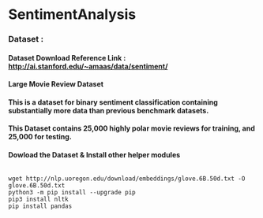 # SentimentAnalysis

### Dataset : 
#### Dataset Download Reference Link : http://ai.stanford.edu/~amaas/data/sentiment/
#### Large Movie Review Dataset
#### This is a dataset for binary sentiment classification containing substantially more data than previous benchmark datasets.
#### This Dataset contains 25,000 highly polar movie reviews for training, and 25,000 for testing.
#### Dowload the Dataset & Install other helper modules
``` wget http://ai.stanford.edu/~amaas/data/sentiment/aclImdb_v1.tar.gz -O aclImdb_v1.tar.gz
```
``` tar -xvzf aclImdb_v1.tar.gz
wget http://nlp.uoregon.edu/download/embeddings/glove.6B.50d.txt -O glove.6B.50d.txt
python3 -m pip install --upgrade pip
pip3 install nltk
pip install pandas
```
